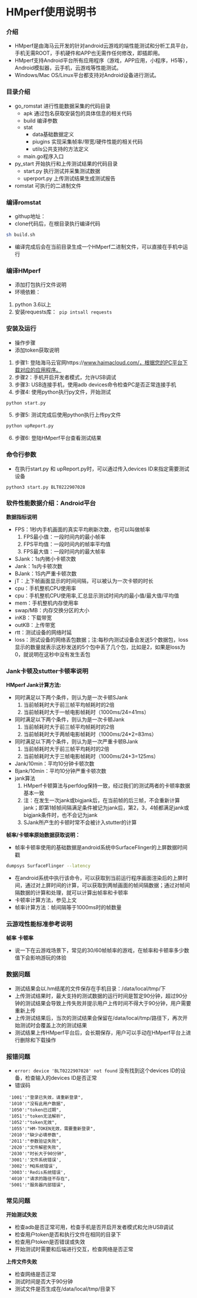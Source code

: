 HMperf使用说明书
===========
### 介绍
* HMperf是由海马云开发的针对android云游戏的端性能测试和分析工具平台，手机无需ROOT，手机硬件和APP也无需作任何修改，即插即用。
* HMperf支持Android平台所有应用程序（游戏，APP应用，小程序，H5等），Android模拟器，云手机，云游戏等性能测试。
* Windows/Mac OS/Linux平台都支持对Android设备进行测试。


### 目录介绍
* go_romstat 进行性能数据采集的代码目录
  * apk 通过包名获取安装包的具体信息的相关代码
  * build 编译参数
  * stat
    * data基础数据定义
    * piugins 实现采集帧率/带宽/硬件性能的相关代码
    * utils公共支持的方法定义
  * main.go程序入口
* py_start 开始执行和上传测试结果的代码目录
  * start.py 执行测试并采集测试数据
  * uperport.py 上传测试结果生成测试报告
* romstat 可执行的二进制文件


### 编译romstat
* githup地址：
* clone代码后，在根目录执行编译代码

```bash
sh build.sh


```
* 编译完成后会在当前目录生成一个HMperf二进制文件，可以直接在手机中运行

### 编译HMperf
* 添加打包执行文件说明
* 环境依赖：
1. python 3.6以上
2. 安装requests库：``` pip intsall requests```

### 安装及运行

* 操作步骤
* 添加token获取说明
1. 步骤1: 登陆海马云官网https://www.haimacloud.com/，根据您的PC平台下载对应的应用程序。
2. 步骤2：手机开启开发者模式，允许USB调试
3. 步骤3: USB连接手机，使用adb devices命令检查PC是否正常连接手机
4. 步骤4: 使用python执行py文件，开始测试
```bash
python start.py
```
5. 步骤5:   测试完成后使用python执行上传py文件
```bash
python upReport.py
```
6. 步骤6:   登陆HMperf平台查看测试结果

###  命令行参数
* 在执行start.py 和 upReport.py时，可以通过传入devices ID来指定需要测试设备
```
python3 start.py BLT0222907028
```

### 软件性能数据介绍：Android平台

**数据指标说明**
* FPS：1秒内手机画面的真实平均刷新次数，也可以叫做帧率
    1. FPS最小值：一段时间内的最小帧率
    2. FPS平均值：一段时间内的帧率平均值
    3. FPS最大值：一段时间内的最大帧率
* SJank：1s内微小卡顿次数
* Jank：1s内卡顿次数
* BJank：1S内严重卡顿次数
* jT：上下帧画面显示的时间间隔，可以被认为一次卡顿的时长
* cpu：手机整机CPU使用率
* cpu：手机整机CPU使用率,汇总显示测试时间内的最小值/最大值/平均值
* mem：手机整机内存使用率
* swap/MB：内存交换分区的大小
* inKB：下载带宽
* outKB：上传带宽
* rtt：测试设备的网络时延
* loss：测试设备的网络丢包数据；注:每秒内测试设备会发送5个数据包，loss显示的数量就表示这秒发送的5个包中丢了几个包，比如是2，如果是loss为0，就说明在这秒中没有发生丢包


### Jank卡顿及stutter卡顿率说明
**HMperf Jank计算方法:**
* 同时满足以下两个条件，则认为是一次卡顿SJank
    1. 当前帧耗时大于前三帧平均帧耗时的2倍
    2. 当前帧耗时大于一帧电影帧耗时（1000ms/24=41ms）
* 同时满足以下两个条件，则认为是一次卡顿Jank
    1. 当前帧耗时大于前三帧平均帧耗时的2倍
    2. 当前帧耗时大于两帧电影帧耗时（1000ms/24*2=83ms）
* 同时满足以下两个条件，则认为是一次严重卡顿BJank
    1. 当前帧耗时大于前三帧平均耗时的2倍
    2. 当前帧耗时大于三帧电影帧耗时（1000ms/24+3=125ms）
* Jank/10min：平均10分钟卡顿次数
* Bjank/10min：平均10分钟严重卡顿次数
* jank算法
  1. HMperf卡顿算法与perfdog保持一致，经过我们的测试两者的卡顿率数据基本一致
  2. 注：在发生一次jank或bigjank后，在当前帧的后三帧，不会重新计算jank；即第1帧帧间隔满足条件被记为jank后，第2，3，4帧都满足jank或bigjank条件时，也不会记为jank
  3. SJank所产生的卡顿时常不会被计入stutter的计算

**帧率/卡顿率原始数据获取说明：**
* 帧率卡顿率使用的基础数据是android系统中SurfaceFlinger的上屏数据时间戳
```bash
dumpsys SurfaceFlinger --latency
```
* 在android系统中执行该命令，可以获取到当前运行程序画面渲染后的上屏时间，通过对上屏时间的计算，可以获取到两帧画面的帧间隔数据；通过对帧间隔数据的计算和处理，就可以计算出帧率和卡顿率
* 卡顿率计算方法，参见上文
* 帧率计算方法：帧间隔等于1000ms时的帧数量
### 云游戏性能标准参考说明
**帧率**
**卡顿率**
* 说一下在云游戏场景下，常见的30/60帧帧率的游戏，在帧率和卡顿率多少数值下会影响游玩的体验
### 数据问题
* 测试结果会以.hm结尾的文件保存在手机目录：/data/local/tmp/下
* 上传测试结果时，最大支持的测试数据的运行时间是暂定90分钟，超过90分钟的测试结果会导致上传失败并提示用户上传时间不得大于90分钟，用户需要重新上传
* 上传测试结果后，当次的测试结果会保留在/data/local/tmp/路径下，再次开始测试时会覆盖上次的测试结果
* 测试结果上传HMperf平台后，会长期保存，用户可以手动在HMperf平台上进行删除和下载操作
### 报错问题
* ```error: device 'BLT0222907028' not found``` 没有找到这个devices ID的设备，检查输入的devices ID是否正常
* 错误码
```
 '1001':"登录已失效，请重新登录",
 '1010':"没有此用户数据",
 '1050':"token已过期",
 '1051':"token无法解析",
 '1052':"token无效",
 '1055':"HM-TOKEN无效，需要重新登录",
 '2010':"缺少必填参数",
 '2011':"参数验证失败",
 '2020':"文件解密失败",
 '2030':"时长大于90分钟",
 '3001':'文件系统错误',
 '3002':'MQ系统错误',
 '3003':'Redis系统错误',
 '4010':"请求的路径不存在",
 '5001':"服务器内部错误",
```
### 常见问题
**开始测试失败**
* 检查adb是否正常可用，检查手机是否开启开发者模式和允许USB调试
* 检查用户token是否和执行文件在相同的目录下
* 检查用户token是否错误或失效
* 开始测试时需要和后端进行交互，检查网络是否正常

**上传文件失败**
* 检查网络是否正常
* 测试时间是否大于90分钟
* 测试文件是否生成在/data/local/tmp/目录下


